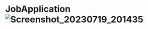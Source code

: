 # JobApplication![Screenshot_20230719_201435](https://github.com/shoraaz/JobApplication/assets/125373719/b83b4c2e-e636-4ed0-b025-3e9d29fb4a57)
